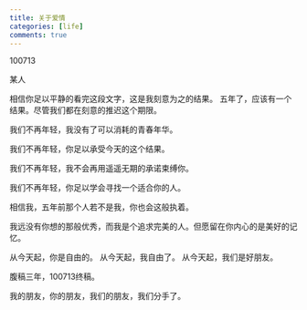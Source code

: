 ```yaml
---
title: 关于爱情
categories: [life]
comments: true
---
```

100713

某人


相信你足以平静的看完这段文字，这是我刻意为之的结果。
五年了，应该有一个结果。尽管我们都在刻意的推迟这个期限。

我们不再年轻，我没有了可以消耗的青春年华。

我们不再年轻，你足以承受今天的这个结果。

我们不再年轻，我不会再用遥遥无期的承诺束缚你。

我们不再年轻，你足以学会寻找一个适合你的人。

相信我，五年前那个人若不是我，你也会这般执着。
 
我远没有你想的那般优秀，而我是个追求完美的人。但愿留在你内心的是美好的记忆。
 
从今天起，你是自由的。
从今天起，我自由了。
从今天起，我们是好朋友。 

腹稿三年，100713终稿。 

我的朋友，你的朋友，我们的朋友，我们分手了。 

